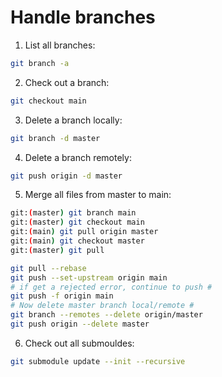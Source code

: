 # Handle branches

1. List all branches:

```sh
git branch -a
```

2. Check out a branch:

```sh
git checkout main
```

3. Delete a branch locally:

```sh
git branch -d master
```

4. Delete a branch remotely:

```sh
git push origin -d master
```

5. Merge all files from master to main:

```sh
git:(master) git branch main
git:(master) git checkout main
git:(main) git pull origin master
git:(main) git checkout master
git:(master) git pull

git pull --rebase
git push --set-upstream origin main
# if get a rejected error, continue to push #
git push -f origin main
# Now delete master branch local/remote #
git branch --remotes --delete origin/master
git push origin --delete master
```

6. Check out all submouldes:

```sh
git submodule update --init --recursive
```
